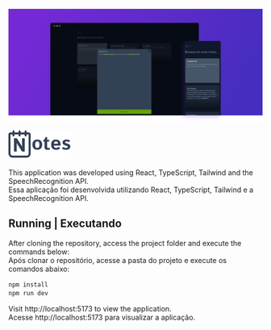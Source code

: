 ![Cover](./.github/cover.png)

![alt](./.github/Logo-nlw.svg)

This application was developed using React, TypeScript, Tailwind and the SpeechRecognition API.<br/>
Essa aplicação foi desenvolvida utilizando React, TypeScript, Tailwind e a SpeechRecognition API.

## Running | Executando

After cloning the repository, access the project folder and execute the commands below:<br/>
Após clonar o repositório, acesse a pasta do projeto e execute os comandos abaixo:

```sh
npm install
npm run dev
```

Visit http://localhost:5173 to view the application.<br/>
Acesse http://localhost:5173 para visualizar a aplicação.